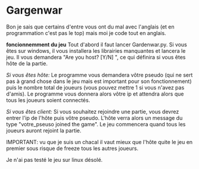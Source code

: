 # Gargenwar #

Bon je sais que certains d'entre vous ont du mal avec l'anglais (et en programmation c'est pas le top)
mais moi je code tout en anglais.

**foncionnemment du jeu**
Tout d'abord il faut lancer Gardenwar.py. Si vous êtes sur windows, il vous installera les librairies
manquantes et lancera le jeu. Il vous demandera "Are you host? [Y/N] ", ce qui définira si vous êtes
hôte de la partie.

*Si vous êtes hôte:*
Le programme vous demandera vôtre pseudo (qui ne sert pas à grand chose dans le jeu mais est important
pour son fonctionnement) puis le nombre total de joueurs (vous pouvez mettre 1 si vous n'avez pas d'amis).
Le programme vous donnera alors vôtre ip et attendra alors que tous les joueurs soient connectés.

*Si vous êtes client:*
Si vous souhaitez rejoindre une partie, vous devrez entrer l'ip de l'hôte puis vôtre pseudo. L'hôte verra
alors un message du type "votre_pseuso joined the game". Le jeu commencera quand tous les joueurs auront
rejoint la partie.


IMPORTANT: vu que je suis un chacal il vaut mieux que l'hôte quite le jeu en premier sous risque de freeze
tous les autres joueurs.

Je n'ai pas testé le jeu sur linux désolé.